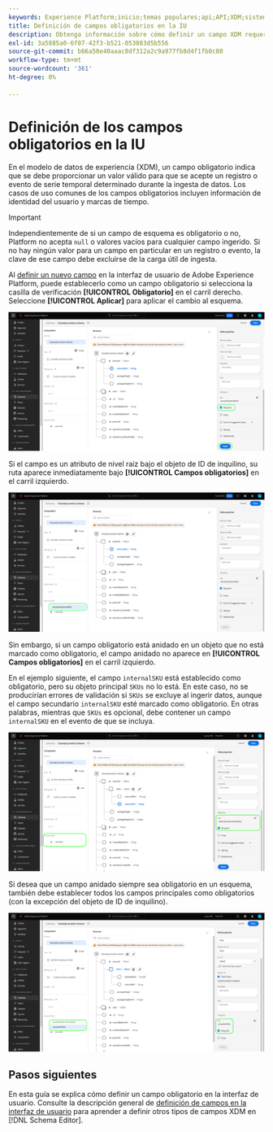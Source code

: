 ```yaml
---
keywords: Experience Platform;inicio;temas populares;api;API;XDM;sistema XDM;modelo de datos de experiencia;modelo de datos;ui;espacio de trabajo;obligatorio;campo;
title: Definición de campos obligatorios en la IU
description: Obtenga información sobre cómo definir un campo XDM requerido en la interfaz de usuario del Experience Platform.
exl-id: 3a5885a0-6f07-42f3-b521-053083d5b556
source-git-commit: b66a50e40aaac8df312a2c9a977fb8d4f1fb0c80
workflow-type: tm+mt
source-wordcount: '361'
ht-degree: 0%

---
```


# Definición de los campos obligatorios en la IU

En el modelo de datos de experiencia (XDM), un campo obligatorio indica que se debe proporcionar un valor válido para que se acepte un registro o evento de serie temporal determinado durante la ingesta de datos. Los casos de uso comunes de los campos obligatorios incluyen información de identidad del usuario y marcas de tiempo.

>[!IMPORTANT]
>
>Independientemente de si un campo de esquema es obligatorio o no, Platform no acepta `null` o valores vacíos para cualquier campo ingerido. Si no hay ningún valor para un campo en particular en un registro o evento, la clave de ese campo debe excluirse de la carga útil de ingesta.

Al [definir un nuevo campo](./overview.md#define) en la interfaz de usuario de Adobe Experience Platform, puede establecerlo como un campo obligatorio si selecciona la casilla de verificación **[!UICONTROL Obligatorio]** en el carril derecho. Seleccione **[!UICONTROL Aplicar]** para aplicar el cambio al esquema.

![Casilla de verificación requerida](../../images/ui/fields/required/root.png)

Si el campo es un atributo de nivel raíz bajo el objeto de ID de inquilino, su ruta aparece inmediatamente bajo **[!UICONTROL Campos obligatorios]** en el carril izquierdo.

![Campo obligatorio de nivel raíz](../../images/ui/fields/required/applied.png)

Sin embargo, si un campo obligatorio está anidado en un objeto que no está marcado como obligatorio, el campo anidado no aparece en **[!UICONTROL Campos obligatorios]** en el carril izquierdo.

En el ejemplo siguiente, el campo `internalSKU` está establecido como obligatorio, pero su objeto principal `SKUs` no lo está. En este caso, no se producirían errores de validación si `SKUs` se excluye al ingerir datos, aunque el campo secundario `internalSKU` esté marcado como obligatorio. En otras palabras, mientras que `SKUs` es opcional, debe contener un campo `internalSKU` en el evento de que se incluya.

![Campo obligatorio anidado](../../images/ui/fields/required/nested.png)

Si desea que un campo anidado siempre sea obligatorio en un esquema, también debe establecer todos los campos principales como obligatorios (con la excepción del objeto de ID de inquilino).

![Campos obligatorios para principal y secundario](../../images/ui/fields/required/parent-and-child.png)

## Pasos siguientes

En esta guía se explica cómo definir un campo obligatorio en la interfaz de usuario. Consulte la descripción general de [definición de campos en la interfaz de usuario](./overview.md#special) para aprender a definir otros tipos de campos XDM en [!DNL Schema Editor].

